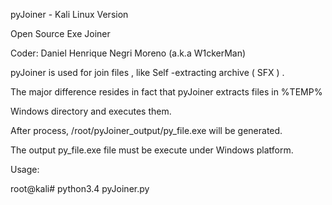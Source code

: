 
pyJoiner - Kali Linux Version

Open Source Exe Joiner

Coder: Daniel Henrique Negri Moreno (a.k.a W1ckerMan)


pyJoiner is used for join files , like Self -extracting archive ( SFX ) .

The major difference resides in fact that pyJoiner extracts files in %TEMP% 

Windows directory and executes them.
 

After process, /root/pyJoiner_output/py_file.exe will be generated. 

The output py_file.exe file must be execute under Windows platform.

 

Usage: 

root@kali# python3.4 pyJoiner.py
